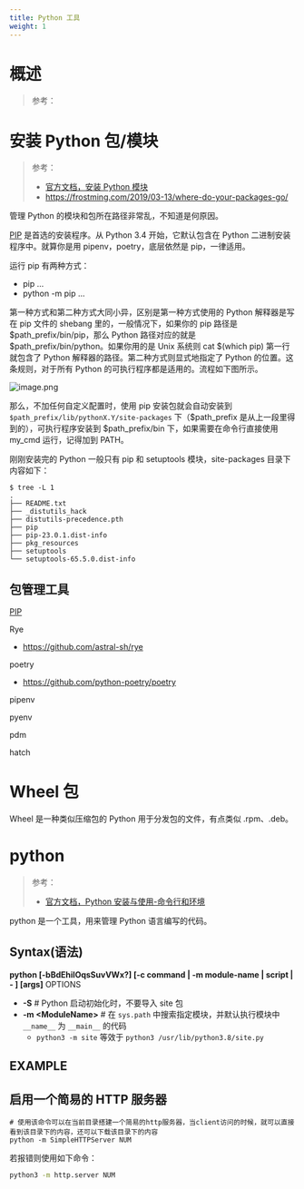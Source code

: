 ```yaml
---
title: Python 工具
weight: 1
---
```


# 概述

> 参考：

# 安装 Python 包/模块

> 参考：
>
> - [官方文档，安装 Python 模块](https://docs.python.org/3.10/installing/index.html)
> - <https://frostming.com/2019/03-13/where-do-your-packages-go/>

管理 Python 的模块和包所在路径非常乱，不知道是何原因。

[PIP](/docs/2.编程/高级编程语言/Python/Python工具/PIP.md) 是首选的安装程序。从 Python 3.4 开始，它默认包含在 Python 二进制安装程序中。就算你是用 pipenv，poetry，底层依然是 pip，一律适用。

运行 pip 有两种方式：

- pip ...
- python -m pip ...

第一种方式和第二种方式大同小异，区别是第一种方式使用的 Python 解释器是写在 pip 文件的 shebang 里的，一般情况下，如果你的 pip 路径是 $path\_prefix/bin/pip，那么 Python 路径对应的就是 $path\_prefix/bin/python。如果你用的是 Unix 系统则 cat $(which pip) 第一行就包含了 Python 解释器的路径。第二种方式则显式地指定了 Python 的位置。这条规则，对于所有 Python 的可执行程序都是适用的。流程如下图所示。

![image.png](https://notes-learning.oss-cn-beijing.aliyuncs.com/loffuc/1669286382022-472bf4de-24cf-4652-bc94-3d52d01f7df1.png)

那么，不加任何自定义配置时，使用 pip 安装包就会自动安装到 `$path_prefix/lib/pythonX.Y/site-packages` 下（$path_prefix 是从上一段里得到的），可执行程序安装到 $path_prefix/bin 下，如果需要在命令行直接使用 my_cmd 运行，记得加到 PATH。

刚刚安装完的 Python 一般只有 pip 和 setuptools 模块，site-packages 目录下内容如下：

```
$ tree -L 1
.
├── README.txt
├── _distutils_hack
├── distutils-precedence.pth
├── pip
├── pip-23.0.1.dist-info
├── pkg_resources
├── setuptools
└── setuptools-65.5.0.dist-info
```

## 包管理工具

[PIP](/docs/2.编程/高级编程语言/Python/Python工具/PIP.md)

Rye

- https://github.com/astral-sh/rye

poetry

- https://github.com/python-poetry/poetry

pipenv

pyenv

pdm

hatch

# Wheel 包

Wheel 是一种类似压缩包的 Python 用于分发包的文件，有点类似 .rpm、.deb。

# python

> 参考：
> 
> - [官方文档，Python 安装与使用-命令行和环境](https://docs.python.org/3/using/cmdline.html)

python 是一个工具，用来管理 Python 语言编写的代码。

## Syntax(语法)

**python \[-bBdEhiIOqsSuvVWx?] \[-c command | -m module-name | script | - ] \[args]**
OPTIONS

- **-S** # Python 启动初始化时，不要导入 site 包
- **-m \<ModuleName>** # 在 `sys.path` 中搜索指定模块，并默认执行模块中 `__name__` 为 `__main__` 的代码
  - `python3 -m site` 等效于 `python3 /usr/lib/python3.8/site.py`

## EXAMPLE

## 启用一个简易的 HTTP 服务器

```
# 使用该命令可以在当前目录搭建一个简易的http服务器，当client访问的时候，就可以直接看到该目录下的内容，还可以下载该目录下的内容
python -m SimpleHTTPServer NUM
```

若报错则使用如下命令：

```bash
python3 -m http.server NUM
```
